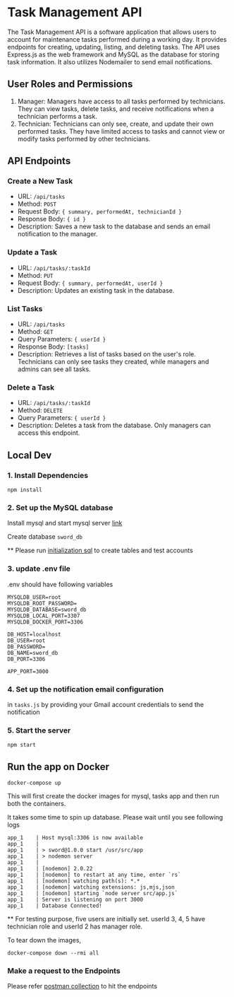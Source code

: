 # Task Management API

The Task Management API is a software application that allows users to account for maintenance tasks performed during a working day. It provides endpoints for creating, updating, listing, and deleting tasks. The API uses Express.js as the web framework and MySQL as the database for storing task information. It also utilizes Nodemailer to send email notifications.

## User Roles and Permissions

1. Manager: Managers have access to all tasks performed by technicians. They can view tasks, delete tasks, and receive notifications when a technician performs a task.
2. Technician: Technicians can only see, create, and update their own performed tasks. They have limited access to tasks and cannot view or modify tasks performed by other technicians.

## API Endpoints

### Create a New Task

- URL: `/api/tasks`
- Method: `POST`
- Request Body: `{ summary, performedAt, technicianId }`
- Response Body: `{ id }`
- Description: Saves a new task to the database and sends an email notification to the manager.

### Update a Task

- URL: `/api/tasks/:taskId`
- Method: `PUT`
- Request Body: `{ summary, performedAt, userId }`
- Description: Updates an existing task in the database.

### List Tasks

- URL: `/api/tasks`
- Method: `GET`
- Query Parameters: `{ userId }`
- Response Body: `[tasks]`
- Description: Retrieves a list of tasks based on the user's role. Technicians can only see tasks they created, while managers and admins can see all tasks.

### Delete a Task

- URL: `/api/tasks/:taskId`
- Method: `DELETE`
- Query Parameters: `{ userId }`
- Description: Deletes a task from the database. Only managers can access this endpoint.

## Local Dev

### 1. Install Dependencies

```
npm install
```

### 2. Set up the MySQL database

Install mysql and start mysql server [link](https://dev.mysql.com/doc/refman/5.7/en/installing.html)

Create database `sword_db`

\*\* Please run [initialization sql](src/db/testdump.sql) to create tables and test accounts

### 3. update .env file

.env should have following variables

```
MYSQLDB_USER=root
MYSQLDB_ROOT_PASSWORD=
MYSQLDB_DATABASE=sword_db
MYSQLDB_LOCAL_PORT=3307
MYSQLDB_DOCKER_PORT=3306

DB_HOST=localhost
DB_USER=root
DB_PASSWORD=
DB_NAME=sword_db
DB_PORT=3306

APP_PORT=3000
```

### 4. Set up the notification email configuration

in `tasks.js` by providing your Gmail account credentials to send the notification

### 5. Start the server

```
npm start
```

## Run the app on Docker

```
docker-compose up
```

This will first create the docker images for mysql, tasks app and then run both the containers.

It takes some time to spin up database. Please wait until you see following logs

```
app_1    | Host mysql:3306 is now available
app_1    |
app_1    | > sword@1.0.0 start /usr/src/app
app_1    | > nodemon server
app_1    |
app_1    | [nodemon] 2.0.22
app_1    | [nodemon] to restart at any time, enter `rs`
app_1    | [nodemon] watching path(s): *.*
app_1    | [nodemon] watching extensions: js,mjs,json
app_1    | [nodemon] starting `node server src/app.js`
app_1    | Server is listening on port 3000
app_1    | Database Connected!
```

\*\* For testing purpose, five users are initially set.
userId 3, 4, 5 have technician role and userId 2 has manager role.

To tear down the images,

```
docker-compose down --rmi all
```

### Make a request to the Endpoints

Please refer [postman collection](sword-tasks.postman_collection.json) to hit the endpoints
